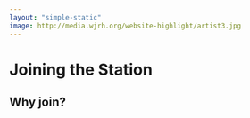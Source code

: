 ```yaml
---
layout: "simple-static"
image: http://media.wjrh.org/website-highlight/artist3.jpg
---
```


# Joining the Station
## Why join?
